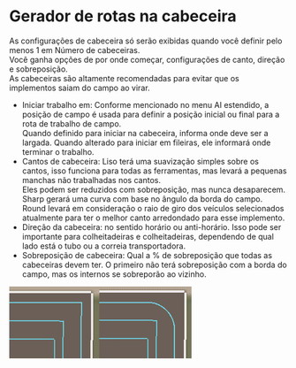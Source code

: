 # Gerador de rotas na cabeceira
  
As configurações de cabeceira só serão exibidas quando você definir pelo menos 1 em Número de cabeceiras.  
Você ganha opções de por onde começar, configurações de canto, direção e sobreposição.  
As cabeceiras são altamente recomendadas para evitar que os implementos saiam do campo ao virar.  


  
- Iniciar trabalho em: Conforme mencionado no menu AI estendido, a posição de campo é usada para definir a posição inicial ou final para a rota de trabalho de campo.  
Quando definido para iniciar na cabeceira, informa onde deve ser a largada. Quando alterado para iniciar em fileiras, ele informará onde terminar o trabalho.  
- Cantos de cabeceira: Liso terá uma suavização simples sobre os cantos, isso funciona para todas as ferramentas, mas levará a pequenas manchas não trabalhadas nos cantos.  
Eles podem ser reduzidos com sobreposição, mas nunca desaparecem. Sharp gerará uma curva com base no ângulo da borda do campo.  
Round levará em consideração o raio de giro dos veículos selecionados atualmente para ter o melhor canto arredondado para esse implemento.  
- Direção da cabeceira: no sentido horário ou anti-horário. Isso pode ser importante para colheitadeiras e colheitadeiras, dependendo de qual lado está o tubo ou a correia transportadora.  
- Sobreposição de cabeceira: Qual a % de sobreposição que todas as cabeceiras devem ter. O primeiro não terá sobreposição com a borda do campo, mas os internos se sobreporão ao vizinho.  


![Image](../assets/images/sharproundcorner_0_0_330_130.png)

